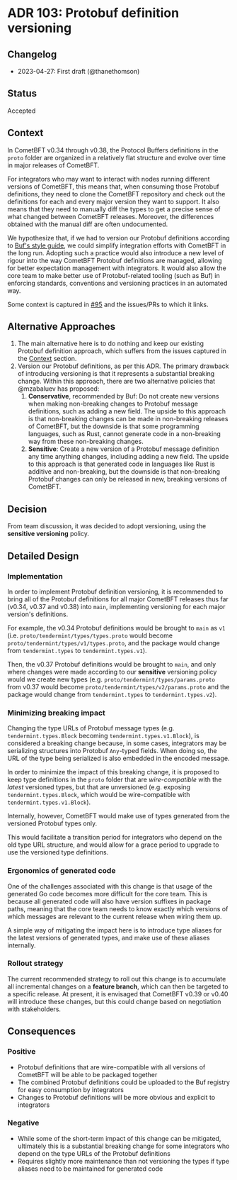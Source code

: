 # ADR 103: Protobuf definition versioning

## Changelog

- 2023-04-27: First draft (@thanethomson)

## Status

Accepted

## Context

In CometBFT v0.34 through v0.38, the Protocol Buffers definitions in the `proto`
folder are organized in a relatively flat structure and evolve over time in
major releases of CometBFT.

For integrators who may want to interact with nodes running different versions
of CometBFT, this means that, when consuming those Protobuf definitions, they
need to clone the CometBFT repository and check out the definitions for each and
every major version they want to support. It also means that they need to
manually diff the types to get a precise sense of what changed between CometBFT
releases. Moreover, the differences obtained with the manual diff are often
undocumented.

We hypothesize that, if we had to version our Protobuf definitions according to
[Buf's style guide][buf-style], we could simplify integration efforts with
CometBFT in the long run. Adopting such a practice would also introduce a new
level of rigour into the way CometBFT Protobuf definitions are managed, allowing
for better expectation management with integrators. It would also allow the core
team to make better use of Protobuf-related tooling (such as Buf) in enforcing
standards, conventions and versioning practices in an automated way.

Some context is captured in [\#95] and the issues/PRs to which it links.

## Alternative Approaches

1. The main alternative here is to do nothing and keep our existing Protobuf
   definition approach, which suffers from the issues captured in the
   [Context](#context) section.
2. Version our Protobuf definitions, as per this ADR. The primary drawback of
   introducing versioning is that it represents a substantial breaking change.
   Within this approach, there are two alternative policies that @mzabaluev has
   proposed:
   1. **Conservative**, recommended by Buf: Do not create new versions when
      making non-breaking changes to Protobuf message definitions, such as
      adding a new field. The upside to this approach is that non-breaking
      changes can be made in non-breaking releases of CometBFT, but the downside
      is that some programming languages, such as Rust, cannot generate code in
      a non-breaking way from these non-breaking changes.
   2. **Sensitive**: Create a new version of a Protobuf message definition any
      time anything changes, including adding a new field. The upside to this
      approach is that generated code in languages like Rust is additive and
      non-breaking, but the downside is that non-breaking Protobuf changes can
      only be released in new, breaking versions of CometBFT.

## Decision

From team discussion, it was decided to adopt versioning, using the **sensitive
versioning** policy.

## Detailed Design

### Implementation

In order to implement Protobuf definition versioning, it is recommended to bring
all of the Protobuf definitions for all major CometBFT releases thus far (v0.34,
v0.37 and v0.38) into `main`, implementing versioning for each major version's
definitions.

For example, the v0.34 Protobuf definitions would be brought to `main` as `v1`
(i.e. `proto/tendermint/types/types.proto` would become
`proto/tendermint/types/v1/types.proto`, and the package would change from
`tendermint.types` to `tendermint.types.v1`).

Then, the v0.37 Protobuf definitions would be brought to `main`, and only where
changes were made according to our **sensitive** versioning policy would we
create new types (e.g. `proto/tendermint/types/params.proto` from v0.37 would
become `proto/tendermint/types/v2/params.proto` and the package would change
from `tendermint.types` to `tendermint.types.v2`).

### Minimizing breaking impact

Changing the type URLs of Protobuf message types (e.g. `tendermint.types.Block`
becoming `tendermint.types.v1.Block`), is considered a breaking change because,
in some cases, integrators may be serializing structures into Protobuf
`Any`-typed fields. When doing so, the URL of the type being serialized is also
embedded in the encoded message.

In order to minimize the impact of this breaking change, it is proposed to keep
type definitions in the `proto` folder that are _wire-compatible_ with the
_latest_ versioned types, but that are unversioned (e.g. exposing
`tendermint.types.Block`, which would be wire-compatible with
`tendermint.types.v1.Block`).

Internally, however, CometBFT would make use of types generated from the
versioned Protobuf types only.

This would facilitate a transition period for integrators who depend on the old
type URL structure, and would allow for a grace period to upgrade to use the
versioned type definitions.

### Ergonomics of generated code

One of the challenges associated with this change is that usage of the generated
Go code becomes more difficult for the core team. This is because all generated
code will also have version suffixes in package paths, meaning that the core
team needs to know exactly which versions of which messages are relevant to the
current release when wiring them up.

A simple way of mitigating the impact here is to introduce type aliases for the
latest versions of generated types, and make use of these aliases internally.

### Rollout strategy

The current recommended strategy to roll out this change is to accumulate all
incremental changes on a **feature branch**, which can then be targeted to a
specific release. At present, it is envisaged that CometBFT v0.39 or v0.40 will
introduce these changes, but this could change based on negotiation with
stakeholders.

## Consequences

### Positive

- Protobuf definitions that are wire-compatible with all versions of CometBFT
  will be able to be packaged together
- The combined Protobuf definitions could be uploaded to the Buf registry for
  easy consumption by integrators
- Changes to Protobuf definitions will be more obvious and explicit to
  integrators

### Negative

- While some of the short-term impact of this change can be mitigated,
  ultimately this is a substantial breaking change for some integrators who
  depend on the type URLs of the Protobuf definitions
- Requires slightly more maintenance than not versioning the types if type
  aliases need to be maintained for generated code

[\#95]: https://github.com/cometbft/cometbft/issues/95
[buf-style]: https://buf.build/docs/best-practices/style-guide/
